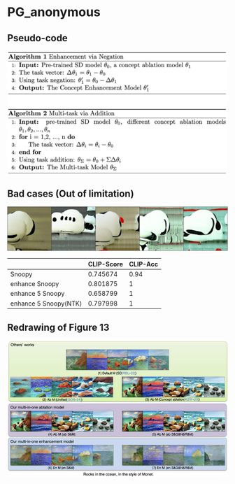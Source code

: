 # PG_anonymous

## Pseudo-code
[![pseudo-code](https://github.com/Aloha-everyone/PG_anonymous/blob/main/pseudo-code.png)](https://github.com/Aloha-everyone/PG_anonymous/blob/main/monet_experiments.pdf)

## Bad cases (Out of limitation)

![Bad cases](A-devoted-snoopy-accompanying-its-owner-on-a-road-trip_snoopy_5enhanced_6.0_ddim_100_1.0.jpg.png)

|  | CLIP-Score | CLIP-Acc |
| --- | --- | --- |
| Snoopy | 0.745674 | 0.94 |
| enhance Snoopy | 0.801875 | 1 |
| enhance 5 Snoopy | 0.658799 | 1 |
| enhance 5 Snoopy(NTK) | 0.797998 | 1 |

## Redrawing of Figure 13

[![Redrawing of Figure 13](https://github.com/Aloha-everyone/PG_anonymous/blob/main/monet_experiments.png)](https://github.com/Aloha-everyone/PG_anonymous/blob/main/monet_experiments.pdf)


